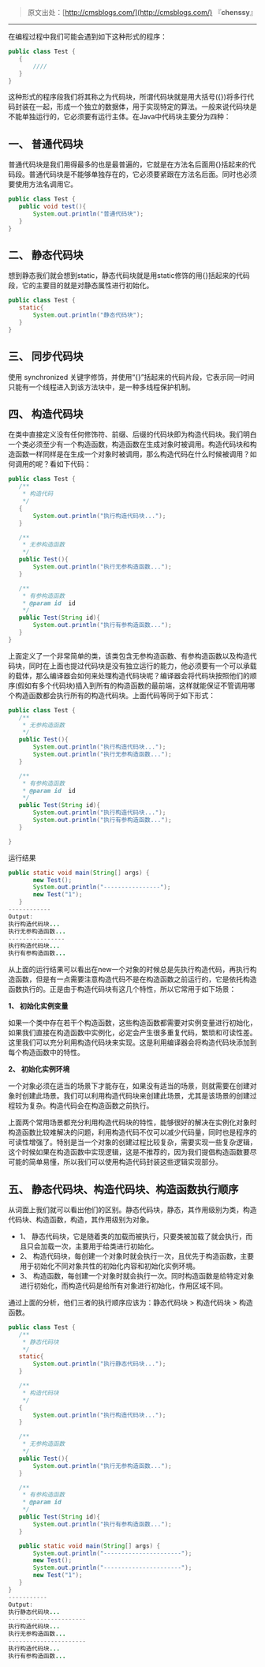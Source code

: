 > 原文出处：[http://cmsblogs.com/](http://cmsblogs.com/) 『**chenssy**』

----



在编程过程中我们可能会遇到如下这种形式的程序：

```java
public class Test {
   {
       ////
   }
}
```

这种形式的程序段我们将其称之为代码块，所谓代码块就是用大括号({})将多行代码封装在一起，形成一个独立的数据体，用于实现特定的算法。一般来说代码块是不能单独运行的，它必须要有运行主体。在Java中代码块主要分为四种：

## 一、 普通代码块

普通代码块是我们用得最多的也是最普遍的，它就是在方法名后面用{}括起来的代码段。普通代码块是不能够单独存在的，它必须要紧跟在方法名后面。同时也必须要使用方法名调用它。

```java
public class Test {
   public void test(){
       System.out.println("普通代码块");
   }
}
```

## 二、 静态代码块

想到静态我们就会想到static，静态代码块就是用static修饰的用{}括起来的代码段，它的主要目的就是对静态属性进行初始化。

```java
public class Test {
   static{
       System.out.println("静态代码块");
   }
}
```

## 三、 同步代码块

使用 synchronized 关键字修饰，并使用“{}”括起来的代码片段，它表示同一时间只能有一个线程进入到该方法块中，是一种多线程保护机制。

## 四、 构造代码块

在类中直接定义没有任何修饰符、前缀、后缀的代码块即为构造代码块。我们明白一个类必须至少有一个构造函数，构造函数在生成对象时被调用。构造代码块和构造函数一样同样是在生成一个对象时被调用，那么构造代码在什么时候被调用？如何调用的呢？看如下代码：

```java
public class Test {
   /**
    * 构造代码
    */
   {
       System.out.println("执行构造代码块...");
   }

   /**
    * 无参构造函数
    */
   public Test(){
       System.out.println("执行无参构造函数...");
   }

   /**
    * 有参构造函数
    * @param id  id
    */
   public Test(String id){
       System.out.println("执行有参构造函数...");
   }
}
```

上面定义了一个非常简单的类，该类包含无参构造函数、有参构造函数以及构造代码块，同时在上面也提过代码块是没有独立运行的能力，他必须要有一个可以承载的载体，那么编译器会如何来处理构造代码块呢？编译器会将代码块按照他们的顺序(假如有多个代码块)插入到所有的构造函数的最前端，这样就能保证不管调用哪个构造函数都会执行所有的构造代码块。上面代码等同于如下形式：

```java
public class Test {
   /**
    * 无参构造函数
    */
   public Test(){
       System.out.println("执行构造代码块...");
       System.out.println("执行无参构造函数...");
   }

   /**
    * 有参构造函数
    * @param id  id
    */
   public Test(String id){
       System.out.println("执行构造代码块...");
       System.out.println("执行有参构造函数...");
   }

}
```

运行结果

```java
public static void main(String[] args) {
       new Test();
       System.out.println("----------------");
       new Test("1");
   }
------------
Output:
执行构造代码块...
执行无参构造函数...
----------------
执行构造代码块...
执行有参构造函数...
```

从上面的运行结果可以看出在new一个对象的时候总是先执行构造代码，再执行构造函数，但是有一点需要注意构造代码不是在构造函数之前运行的，它是依托构造函数执行的。正是由于构造代码块有这几个特性，所以它常用于如下场景：

**1、 初始化实例变量**

如果一个类中存在若干个构造函数，这些构造函数都需要对实例变量进行初始化，如果我们直接在构造函数中实例化，必定会产生很多重复代码，繁琐和可读性差。这里我们可以充分利用构造代码块来实现。这是利用编译器会将构造代码块添加到每个构造函数中的特性。

**2、 初始化实例环境**

一个对象必须在适当的场景下才能存在，如果没有适当的场景，则就需要在创建对象时创建此场景。我们可以利用构造代码块来创建此场景，尤其是该场景的创建过程较为复杂。构造代码会在构造函数之前执行。

上面两个常用场景都充分利用构造代码块的特性，能够很好的解决在实例化对象时构造函数比较难解决的问题，利用构造代码不仅可以减少代码量，同时也是程序的可读性增强了。特别是当一个对象的创建过程比较复杂，需要实现一些复杂逻辑，这个时候如果在构造函数中实现逻辑，这是不推荐的，因为我们提倡构造函数要尽可能的简单易懂，所以我们可以使用构造代码封装这些逻辑实现部分。

## 五、 静态代码块、构造代码块、构造函数执行顺序

从词面上我们就可以看出他们的区别。静态代码块，静态，其作用级别为类，构造代码块、构造函数，构造，其作用级别为对象。

- 1、 静态代码块，它是随着类的加载而被执行，只要类被加载了就会执行，而且只会加载一次，主要用于给类进行初始化。
- 2、 构造代码块，每创建一个对象时就会执行一次，且优先于构造函数，主要用于初始化不同对象共性的初始化内容和初始化实例环境。
- 3、 构造函数，每创建一个对象时就会执行一次。同时构造函数是给特定对象进行初始化，而构造代码是给所有对象进行初始化，作用区域不同。

通过上面的分析，他们三者的执行顺序应该为：静态代码块 > 构造代码块 > 构造函数。

```java
public class Test {
   /**
    * 静态代码块
    */
   static{
       System.out.println("执行静态代码块...");
   }

   /**
    * 构造代码块
    */
   {
       System.out.println("执行构造代码块...");
   }

   /**
    * 无参构造函数
    */
   public Test(){
       System.out.println("执行无参构造函数...");
   }

   /**
    * 有参构造函数
    * @param id
    */
   public Test(String id){
       System.out.println("执行有参构造函数...");
   }

   public static void main(String[] args) {
       System.out.println("----------------------");
       new Test();
       System.out.println("----------------------");
       new Test("1");
   }
}
-----------
Output:
执行静态代码块...
----------------------
执行构造代码块...
执行无参构造函数...
----------------------
执行构造代码块...
执行有参构造函数...
```
